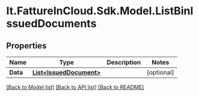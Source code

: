 # It.FattureInCloud.Sdk.Model.ListBinIssuedDocuments

## Properties

Name | Type | Description | Notes
------------ | ------------- | ------------- | -------------
**Data** | [**List&lt;IssuedDocument&gt;**](IssuedDocument.md) |  | [optional] 

[[Back to Model list]](../../README.md#documentation-for-models) [[Back to API list]](../../README.md#documentation-for-api-endpoints) [[Back to README]](../../README.md)


